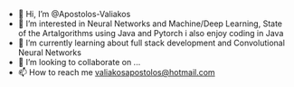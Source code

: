 - 👋 Hi, I’m @Apostolos-Valiakos
- 👀 I’m interested in Neural Networks and Machine/Deep Learning, State of the Artalgorithms using Java and Pytorch i also enjoy coding in Java
- 🌱 I’m currently learning about full stack development and Convolutional Neural Networks
- 💞️ I’m looking to collaborate on ...
- 📫 How to reach me valiakosapostolos@hotmail.com

<!---
Apostolos-Valiakos/Apostolos-Valiakos is a ✨ special ✨ repository because its `README.md` (this file) appears on your GitHub profile.
You can click the Preview link to take a look at your changes.
--->
